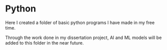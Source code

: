 # Python

Here I created a folder of basic python programs I have made in my free time.

Through the work done in my dissertation project, AI and ML models will be added to this folder in the near future.
